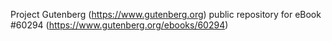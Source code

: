 Project Gutenberg (https://www.gutenberg.org) public repository for eBook #60294 (https://www.gutenberg.org/ebooks/60294)

